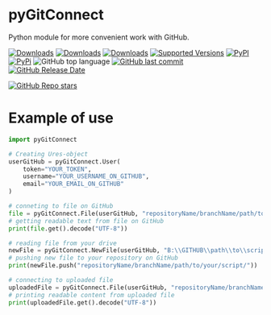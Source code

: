 # pyGitConnect
Python module for more convenient work with GitHub.

[![Downloads](https://pepy.tech/badge/pygitconnect)](https://pepy.tech/project/pygitconnect)
[![Downloads](https://pepy.tech/badge/pygitconnect/month)](https://pepy.tech/project/pygitconnect)
[![Downloads](https://pepy.tech/badge/pygitconnect/week)](https://pepy.tech/project/pygitconnect)
[![Supported Versions](https://img.shields.io/pypi/pyversions/pygitconnect.svg)](https://pypi.org/project/pygitconnect)
[![PyPI](https://img.shields.io/pypi/v/pygitconnect.svg)](https://pypi.org/project/pygitconnect/)
[![PyPi](https://img.shields.io/pypi/format/pygitconnect)](https://pypi.org/project/pygitconnect/)
![GitHub top language](https://img.shields.io/github/languages/top/tankalxat34/pygitconnect)
[![GitHub last commit](https://img.shields.io/github/last-commit/tankalxat34/pygitconnect)](https://github.com/tankalxat34/pygitconnect/commits/main)        
[![GitHub Release Date](https://img.shields.io/github/release-date/tankalxat34/pygitconnect)](https://github.com/tankalxat34/pygitconnect/releases)

[![GitHub Repo stars](https://img.shields.io/github/stars/tankalxat34/pygitconnect?style=social)](https://github.com/tankalxat34/pygitconnect)

# Example of use

```py
import pyGitConnect

# Creating Ures-object
userGitHub = pyGitConnect.User(
    token="YOUR_TOKEN",
    username="YOUR_USERNAME_ON_GITHUB",
    email="YOUR_EMAIL_ON_GITHUB"
)

# conneting to file on GitHub
file = pyGitConnect.File(userGitHub, "repositoryName/branchName/path/to/your/file.txt")
# getting readable text from file on GitHub
print(file.get().decode("UTF-8"))

# reading file from your drive
newFile = pyGitConnect.NewFile(userGitHub, "B:\\GITHUB\\path\\to\\script.py")
# pushing new file to your repository on GitHub
print(newFile.push("repositoryName/branchName/path/to/your/script/"))

# connecting to uploaded file
uploadedFile = pyGitConnect.File(userGitHub, "repositoryName/branchName/path/to/your/script/script.py")
# printing readable content from uploaded file
print(uploadedFile.get().decode("UTF-8"))
```